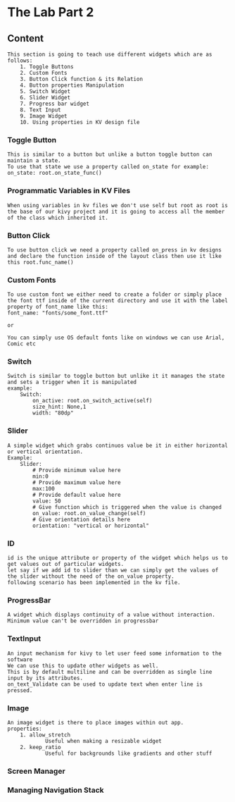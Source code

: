 # The Lab Part 2

## Content

    This section is going to teach use different widgets which are as follows:
        1. Toggle Buttons
        2. Custom Fonts
        3. Button Click function & its Relation
        4. Button properties Manipulation
        5. Switch Widget
        6. Slider Widget
        7. Progress bar widget
        8. Text Input
        9. Image Widget
        10. Using properties in KV design file

### Toggle Button

    This is similar to a button but unlike a button toggle button can maintain a state.
    To use that state we use a property called on_state for example:
    on_state: root.on_state_func()

### Programmatic Variables in KV Files

    When using variables in kv files we don't use self but root as root is the base of our kivy project and it is going to access all the member of the class which inherited it.

### Button Click

    To use button click we need a property called on_press in kv designs and declare the function inside of the layout class then use it like this root.func_name()

### Custom Fonts

    To use custom font we either need to create a folder or simply place the font ttf inside of the current directory and use it with the label property of font_name like this:
    font_name: "fonts/some_font.ttf"
    
    or

    You can simply use OS default fonts like on windows we can use Arial, Comic etc

### Switch

    Switch is similar to toggle button but unlike it it manages the state and sets a trigger when it is manipulated
    example:
        Switch:
            on_active: root.on_switch_active(self)
            size_hint: None,1
            width: "80dp"

### Slider

    A simple widget which grabs continuos value be it in either horizontal or vertical orientation.
    Example:
        Slider:
            # Provide minimum value here
            min:0
            # Provide maximum value here
            max:100
            # Provide default value here
            value: 50
            # Give function which is triggered when the value is changed
            on_value: root.on_value_change(self)
            # Give orientation details here
            orientation: "vertical or horizontal"

### ID

    id is the unique attribute or property of the widget which helps us to get values out of particular widgets.
    let say if we add id to slider than we can simply get the values of the slider without the need of the on_value property.
    following scenario has been implemented in the kv file.

### ProgressBar

    A widget which displays continuity of a value without interaction.
    Minimum value can't be overridden in progressbar

### TextInput

    An input mechanism for kivy to let user feed some information to the software
    We can use this to update other widgets as well.
    This is by default multiline and can be overridden as single line input by its attributes.
    on_text_Validate can be used to update text when enter line is pressed.

### Image

    An image widget is there to place images within out app.
    properties:
        1. allow_stretch
                Useful when making a resizable widget
        2. keep_ratio
                Useful for backgrounds like gradients and other stuff

### Screen Manager

### Managing Navigation Stack